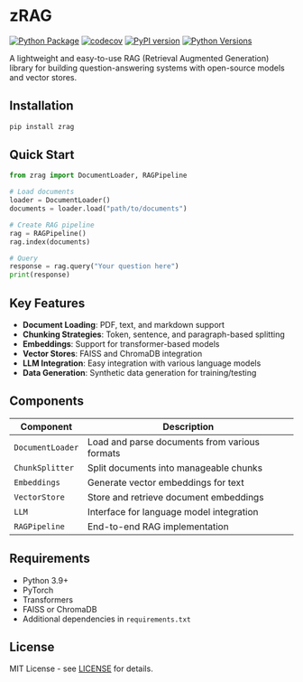 # zRAG

[![Python Package](https://github.com/Ak-Gautam/sRAG/actions/workflows/python-package.yml/badge.svg)](https://github.com/Ak-Gautam/sRAG/actions/workflows/python-package.yml)
[![codecov](https://codecov.io/gh/Ak-Gautam/sRAG/branch/main/graph/badge.svg)](https://codecov.io/gh/Ak-Gautam/sRAG)
[![PyPI version](https://badge.fury.io/py/zrag.svg)](https://badge.fury.io/py/zrag)
[![Python Versions](https://img.shields.io/pypi/pyversions/zrag.svg)](https://pypi.org/project/zrag/)

A lightweight and easy-to-use RAG (Retrieval Augmented Generation) library for building question-answering systems with open-source models and vector stores.

## Installation

```bash
pip install zrag
```

## Quick Start

```python
from zrag import DocumentLoader, RAGPipeline

# Load documents
loader = DocumentLoader()
documents = loader.load("path/to/documents")

# Create RAG pipeline
rag = RAGPipeline()
rag.index(documents)

# Query
response = rag.query("Your question here")
print(response)
```

## Key Features

- **Document Loading**: PDF, text, and markdown support
- **Chunking Strategies**: Token, sentence, and paragraph-based splitting
- **Embeddings**: Support for transformer-based models
- **Vector Stores**: FAISS and ChromaDB integration
- **LLM Integration**: Easy integration with various language models
- **Data Generation**: Synthetic data generation for training/testing

## Components

| Component | Description |
|-----------|-------------|
| `DocumentLoader` | Load and parse documents from various formats |
| `ChunkSplitter` | Split documents into manageable chunks |
| `Embeddings` | Generate vector embeddings for text |
| `VectorStore` | Store and retrieve document embeddings |
| `LLM` | Interface for language model integration |
| `RAGPipeline` | End-to-end RAG implementation |

## Requirements

- Python 3.9+
- PyTorch
- Transformers
- FAISS or ChromaDB
- Additional dependencies in `requirements.txt`

## License

MIT License - see [LICENSE](LICENSE) for details.
